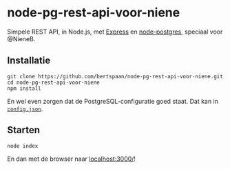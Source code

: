 # node-pg-rest-api-voor-niene

Simpele REST API, in Node.js, met [Express](http://expressjs.com/) en [node-postgres](https://github.com/brianc/node-postgres), speciaal voor @NieneB.

## Installatie

    git clone https://github.com/bertspaan/node-pg-rest-api-voor-niene.git
    cd node-pg-rest-api-voor-niene
    npm install

En wel even zorgen dat de PostgreSQL-configuratie goed staat. Dat kan in [`config.json`](config.json).

## Starten

    node index

En dan met de browser naar [localhost:3000/](http://localhost:3000/)!
